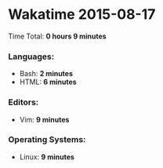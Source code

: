 # Wakatime 2015-08-17

Time Total: **0 hours 9 minutes**

### Languages:
- Bash: **2 minutes** 
- HTML: **6 minutes** 

### Editors:
- Vim: **9 minutes** 

### Operating Systems:
- Linux: **9 minutes** 

